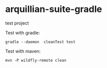 # arquillian-suite-gradle


test project

Test with gradle:
```
gradle --daemon  cleanTest test
```

Test with maven:
```
mvn -P wildfly-remote clean
```

